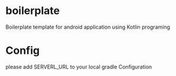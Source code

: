 
# boilerplate

Boilerplate template for android application using Kotlin programing 


# Config

please add SERVERL_URL to your local gradle Configuration
